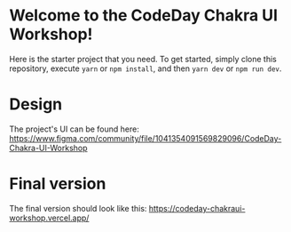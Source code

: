 # Welcome to the CodeDay Chakra UI Workshop!

Here is the starter project that you need. To get started, simply clone this repository, execute `yarn` or `npm install`, and then `yarn dev` or `npm run dev`.

# Design

The project's UI can be found here: https://www.figma.com/community/file/1041354091569829096/CodeDay-Chakra-UI-Workshop

# Final version

The final version should look like this: https://codeday-chakraui-workshop.vercel.app/
